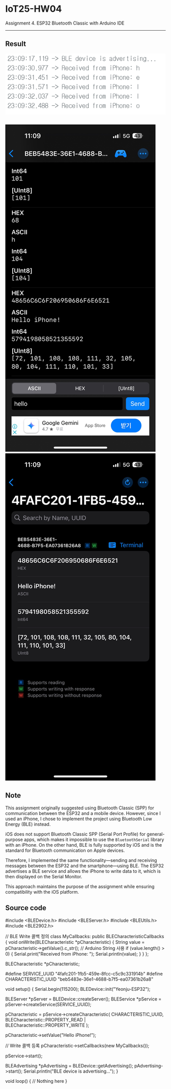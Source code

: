 # IoT25-HW04
Assignment 4. ESP32 Bluetooth Classic with Arduino IDE

---

## Result
![Serial Monitor](4-1.png)

![Smartphone](4-2.png)
![Smartphone](4-3.png)
---

## Note

This assignment originally suggested using Bluetooth Classic (SPP) for communication between the ESP32 and a mobile device. However, since I used an iPhone, I chose to implement the project using Bluetooth Low Energy (BLE) instead.

iOS does not support Bluetooth Classic SPP (Serial Port Profile) for general-purpose apps, which makes it impossible to use the `BluetoothSerial` library with an iPhone. On the other hand, BLE is fully supported by iOS and is the standard for Bluetooth communication on Apple devices.

Therefore, I implemented the same functionality—sending and receiving messages between the ESP32 and the smartphone—using BLE. The ESP32 advertises a BLE service and allows the iPhone to write data to it, which is then displayed on the Serial Monitor.

This approach maintains the purpose of the assignment while ensuring compatibility with the iOS platform.

## Source code

#include <BLEDevice.h>
#include <BLEServer.h>
#include <BLEUtils.h>
#include <BLE2902.h>

// BLE Write 콜백 정의
class MyCallbacks: public BLECharacteristicCallbacks {
  void onWrite(BLECharacteristic *pCharacteristic) {
    String value = pCharacteristic->getValue().c_str();  // Arduino String 사용
    if (value.length() > 0) {
      Serial.print("Received from iPhone: ");
      Serial.println(value);
    }
  }
};

BLECharacteristic *pCharacteristic;

#define SERVICE_UUID        "4fafc201-1fb5-459e-8fcc-c5c9c331914b"
#define CHARACTERISTIC_UUID "beb5483e-36e1-4688-b7f5-ea07361b26a8"

void setup() {
  Serial.begin(115200);
  BLEDevice::init("Yeonju-ESP32");

  BLEServer *pServer = BLEDevice::createServer();
  BLEService *pService = pServer->createService(SERVICE_UUID);

  pCharacteristic = pService->createCharacteristic(
                      CHARACTERISTIC_UUID,
                      BLECharacteristic::PROPERTY_READ |
                      BLECharacteristic::PROPERTY_WRITE
                    );

  pCharacteristic->setValue("Hello iPhone!");

  // Write 콜백 등록
  pCharacteristic->setCallbacks(new MyCallbacks());

  pService->start();

  BLEAdvertising *pAdvertising = BLEDevice::getAdvertising();
  pAdvertising->start();
  Serial.println("BLE device is advertising...");
}

void loop() {
  // Nothing here
}
